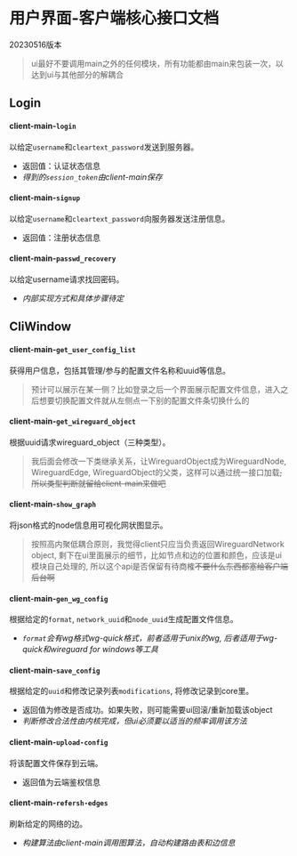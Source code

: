 # 用户界面-客户端核心接口文档

20230516版本

> ui最好不要调用main之外的任何模块，所有功能都由main来包装一次，以达到ui与其他部分的解耦合

## Login
#### client-main-`login`

以给定`username`和`cleartext_password`发送到服务器。

- 返回值：认证状态信息
- *得到的`session_token`由client-main保存*

#### client-main-`signup`

以给定`username`和`cleartext_password`向服务器发送注册信息。

- 返回值：注册状态信息

#### client-main-`passwd_recovery`

以给定username请求找回密码。

- *内部实现方式和具体步骤待定*

## CliWindow
#### client-main-`get_user_config_list`

获得用户信息，包括其管理/参与的配置文件名称和uuid等信息。

> 预计可以展示在某一侧？比如登录之后一个界面展示配置文件信息，进入之后想要切换配置文件就从左侧点一下别的配置文件条切换什么的

#### client-main-`get_wireguard_object`

根据uuid请求wireguard_object（三种类型）。

> 我后面会修改一下类继承关系，让WireguardObject成为WireguardNode, WireguardEdge, WireguardObject的父类，这样可以通过统一接口加载~~, 所以类型判断就留给client-main来做吧~~

#### client-main-`show_graph`

将json格式的node信息用可视化网状图显示。

> 按照高内聚低耦合原则，我觉得client只应当负责返回WireguardNetwork object, 剩下在ui里面展示的细节，比如节点和边的位置和颜色，应该是ui模块自己处理的, 所以这个api是否保留有待商榷~~不要什么东西都塞给客户端后台啊~~

#### client-main-`gen_wg_config`

根据给定的`format`, `network_uuid`和`node_uuid`生成配置文件信息。

- *`format`会有wg格式wg-quick格式，前者适用于unix的wg, 后者适用于wg-quick和wireguard for windows等工具*

#### client-main-`save_config`

根据给定的`uuid`和修改记录列表`modifications`, 将修改记录到core里。

- 返回值为修改是否成功。如果失败，则可能需要ui回滚/重新加载该object
- *判断修改合法性由内核完成，但ui必须要以适当的频率调用该方法*

#### client-main-`upload-config`

将该配置文件保存到云端。

- 返回值为云端鉴权信息

#### client-main-`refersh-edges`

刷新给定的网络的边。

- *构建算法由client-main调用图算法，自动构建路由表和边信息*
